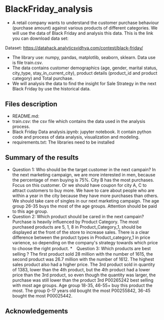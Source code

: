 # BlackFriday_analysis
* A retail company wants to understand the customer purchase behaviour (purchase amount) against various products of different categories. We will use the data of Black Friday and analysis this data. This is the link you can download data set:

Dataset: https://datahack.analyticsvidhya.com/contest/black-friday/

* The library use: numpy, pandas, matplotlib, seaborn, sklearn.
Data use is file train.csv. 
* The data contains customer demographics (age, gender, marital status, city_type, stay_in_current_city), product details (product_id and product category) and Total purchase.
* We will analysis the data to find the insight for Sale Strategy in the next Black Friday by use the historical data.

## Files description
* README.md: 
* train.csv: the csv file which contains the data used in the analysis process.
* Black Friday Data analysis.ipynb: jupyter notebook. It contain python code and process of data analysis, visualization and modeling.
* requirements.txt: The libraries need to be installed 

## Summary of the results
* Question 1: Who should be the target customer in the next campain?
In the next marketing campaign, we are more interested in men, because the percentage of men buying is 75%.
City B has the most purchases. Focus on this customer. Or we should have coupon for city A, C to attract customers to buy more.
We have to care about people who are within a year in the city because they have more purchases than others.
We should take care of singles in our next marketing campaign.
The age group 26-35 buys the most of the age groups. Attention should be paid to this age group.
* Question 2: Which product should be cared in the next campain?
 Purchase is heavily influenced by Product Category.
 The most purchased products are 5, 1, 8 in Product_Category_1, should be displayed at the front of the store to increase sales.
 There is a clear difference between the product types in Product_category_1 in price varience, so depending on the company's strategy towards which price to choose the right product.
*　Question 3: Which products are best selling ?
The first product sold 28 million with the number of 1615, the second product was 26.7 million with the number of 1612. The highest sales product also had a higher price.
The 3rd product sold in quantity of 1383, lower than the 4th product, but the 4th product had a lower price than the 3rd product, so even though the quantity was larger, the purchase was still lower than the product 3rd
P00265242 best selling with most age groups.
Age group 18-35, 46-55+ buy this product the most.
The group 0-17 years old bought the most P00255842, 36-45 bought the most P00025442.

## Acknowledgements
